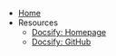 - [Home](/)
- Resources
    - [Docsify: Homepage](https://docsify.js.org)
    - [Docsify: GitHub](https://github.com/docsifyjs/docsify)
